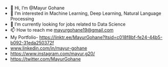 - 👋 Hi, I’m @Mayur Gohane
- 👀 I’m interested in Machine Learning, Deep Learning, Natural Language Processing
- 🌱 I’m currently looking for jobs related to Data Science
- 📫 How to reach me mayurgohane19@gmail.com
- My Portfolio- https://linktr.ee/MayurGohane?ltsid=c018f8bf-fe24-44b5-b092-31eda250372f
- www.linkedin.com/in/mayur-gohane
- https://www.instagram.com/mayur.g20/
- https://twitter.com/MayurGohane

<!---
Mayurgohane/Mayurgohane is a ✨ special ✨ repository because its `README.md` (this file) appears on your GitHub profile.
You can click the Preview link to take a look at your changes.
--->
